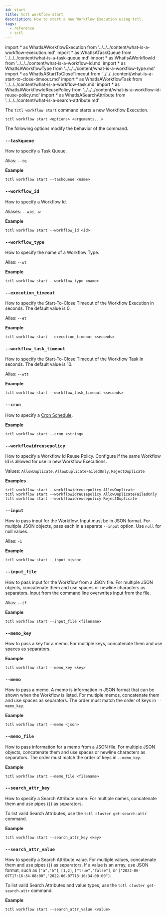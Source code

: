 ```yaml
---
id: start
title: tctl workflow start
description: How to start a new Workflow Execution using tctl.
tags:
  - reference
  - tctl
---
```


<!-- prettier-ignore -->
import * as WhatIsAWorkflowExecution from '../../../content/what-is-a-workflow-execution.md'
import * as WhatIsATaskQueue from '../../../content/what-is-a-task-queue.md'
import * as WhatIsAWorkflowId from '../../../content/what-is-a-workflow-id.md'
import * as WhatIsAWorkflowType from '../../../content/what-is-a-workflow-type.md'
import * as WhatIsAStartToCloseTimeout from '../../../content/what-is-a-start-to-close-timeout.md'
import * as WhatIsAWorkflowTask from '../../../content/what-is-a-workflow-task.md'
import * as WhatIsAWorkflowIdReusePolicy from '../../../content/what-is-a-workflow-id-reuse-policy.md'
import * as WhatIsASearchAttribute from '../../../content/what-is-a-search-attribute.md'

The `tctl workflow start` command starts a new <preview page={WhatIsAWorkflowExecution}>Workflow Execution</preview>.

`tctl workflow start <options> <arguments...>`

The following options modify the behavior of the command.

### `--taskqueue`

How to specify a <preview page={WhatIsATaskQueue}>Task Queue</preview>.

Alias: `--tq`

**Example**

```
tctl workflow start --taskqueue <name>
```

### `--workflow_id`

How to specify a <preview page={WhatIsAWorkflowId}>Workflow Id</preview>.

Aliases: `--wid`, `-w`

**Example**

```
tctl workflow start --workflow_id <id>
```

### `--workflow_type`

How to specify the name of a <preview page={WhatIsAWorkflowType}>Workflow Type</preview>.

Alias: `--wt`

**Example**

```
tctl workflow start --workflow_type <name>
```

### `--execution_timeout`

How to specify the <preview page={WhatIsAStartToCloseTimeout}>Start-To-Close Timeout</preview> of the <preview page={WhatIsAWorkflowExecution}>Workflow Execution</preview> in seconds.
The default value is 0.

Alias: `--et`

**Example**

```
tctl workflow start --execution_timeout <seconds>
```

### `--workflow_task_timeout`

How to specify the <preview page={WhatIsAStartToCloseTimeout}>Start-To-Close Timeout</preview> of the <preview page={WhatIsAWorkflowTask}>Workflow Task</preview> in seconds.
The default value is 10.

Alias: `--wtt`

**Example**

```
tctl workflow start --workflow_task_timeout <seconds>
```

### `--cron`

How to specify a [Cron Schedule](/docs/content/what-is-a-temporal-cron-job/#cron-schedules).

**Example**

```
tctl workflow start --cron <string>
```

### `--workflowidreusepolicy`

How to specify a <preview page={WhatIsAWorkflowIdReusePolicy}>Workflow Id Reuse Policy</preview>.
Configure if the same <preview page={WhatIsAWorkflowId}>Workflow Id</preview> is allowed for use in new <preview page={WhatIsAWorkflowExecution}>Workflow Executions</preview>.

Values: `AllowDuplicate`, `AllowDuplicateFailedOnly`, `RejectDuplicate`

**Examples**

```
tctl workflow start --workflowidreusepolicy AllowDuplicate
tctl workflow start --workflowidreusepolicy AllowDuplicateFailedOnly
tctl workflow start --workflowidreusepolicy RejectDuplicate
```

### `--input`

How to pass input for the Workflow.
Input must be in JSON format.
For multiple JSON objects, pass each in a separate `--input` option.
Use `null` for null values.

Alias: `-i`

**Example**

```
tctl workflow start --input <json>
```

### `--input_file`

How to pass input for the Workflow from a JSON file.
For multiple JSON objects, concatenate them and use spaces or newline characters as separators.
Input from the command line overwrites input from the file.

Alias: `--if`

**Example**

```
tctl workflow start --input_file <filename>
```

### `--memo_key`

How to pass a key for a memo.
For multiple keys, concatenate them and use spaces as separators.

**Example**

```
tctl workflow start --memo_key <key>
```

### `--memo`

How to pass a memo.
A memo is information in JSON format that can be shown when the Workflow is listed.
For multiple memos, concatenate them and use spaces as separators.
The order must match the order of keys in `--memo_key`.

**Example**

```
tctl workflow start --memo <json>
```

### `--memo_file`

How to pass information for a memo from a JSON file.
For multiple JSON objects, concatenate them and use spaces or newline characters as separators.
The order must match the order of keys in `--memo_key`.

**Example**

```
tctl workflow start --memo_file <filename>
```

### `--search_attr_key`

How to specify a <preview page={WhatIsASearchAttribute}>Search Attribute</preview> name.
For multiple names, concatenate them and use pipes (`|`) as separators.

To list valid Search Attributes, use the `tctl cluster get-search-attr` command.

**Example**

```
tctl workflow start --search_attr_key <key>
```

### `--search_attr_value`

How to specify a <preview page={WhatIsASearchAttribute}>Search Attribute</preview> value.
For multiple values, concatenate them and use pipes (`|`) as separators.
If a value is an array, use JSON format, such as `["a","b"]`, `[1,2]`, `["true","false"]`, or `["2022-06-07T17:16:34-08:00","2022-06-07T18:16:34-08:00"]`.

To list valid Search Attributes and value types, use the `tctl cluster get-search-attr` command.

**Example**

```
tctl workflow start --search_attr_value <value>
```
